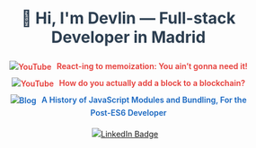 <!--
**devlinmorrow/devlinmorrow** is a ✨ _special_ ✨ repository because its `README.md` (this file) appears on your GitHub profile.

Here are some ideas to get you started:

- 🔭 I’m currently working on ...
- 🌱 I’m currently learning ...
- 🤔 I’m looking for help with ...
- 💬 Ask me about ...
- 📫 How to reach me: ...
- 😄 Pronouns: ...
- ⚡ Fun fact: ...
-->
<h1 align="center" style="font-weight: 700; color: #2c3e50;">👋 Hi, I'm Devlin — Full-stack Developer in Madrid</h1>

<div align="center" style="max-width: 460px; margin: 1.5rem auto 0 auto; line-height: 1.6;">
  <p style="margin: 0.4rem 0;">
    <a href="https://www.youtube.com/watch?v=qogkH_cfysY" target="_blank" rel="noopener noreferrer" style="text-decoration: none; color: #e53935; font-weight: 600;">
      <img src="https://img.shields.io/badge/-YouTube-red?logo=youtube&logoColor=white&style=flat-square" alt="YouTube" style="vertical-align: middle; margin-right: 6px;" />
      React-ing to memoization: You ain’t gonna need it!
    </a>
  </p>

  <p style="margin: 0.4rem 0;">
    <a href="https://www.youtube.com/watch?v=F9EgdJNnAeA" target="_blank" rel="noopener noreferrer" style="text-decoration: none; color: #e53935; font-weight: 600;">
      <img src="https://img.shields.io/badge/-YouTube-red?logo=youtube&logoColor=white&style=flat-square" alt="YouTube" style="vertical-align: middle; margin-right: 6px;" />
      How do you actually add a block to a blockchain?
    </a>
  </p>

  

  <p style="margin: 0.4rem 0;">
  <a href="https://8thlight.com/insights/a-history-of-javascript-modules-and-bundling-for-the-post-es6-developer" target="_blank" rel="noopener noreferrer" style="text-decoration: none; color: #1565c0; font-weight: 600;">
    <img src="https://img.shields.io/badge/-Blog-1565c0?logo=rss&logoColor=white&style=flat-square" alt="Blog" style="vertical-align: middle; margin-right: 6px;" />
    A History of JavaScript Modules and Bundling, For the Post-ES6 Developer
  </a>
</p>

<div style="margin: 1rem 0;">
  <a href="https://www.linkedin.com/in/devlin-glasman-0a353b5a/" target="_blank" rel="noopener noreferrer" style="margin-right: 12px;">
    <img src="https://img.shields.io/badge/LinkedIn-blue?style=for-the-badge&logo=linkedin&logoColor=white" alt="LinkedIn Badge" />
  </a>
</div>
</div>



